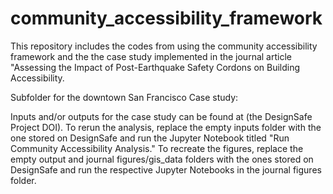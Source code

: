 # community_accessibility_framework

This repository includes the codes from using the community accessibility framework and the the case study implemented in the journal article "Assessing the Impact of Post-Earthquake Safety Cordons on Building Accessibility.

Subfolder for the downtown San Francisco Case study:

Inputs and/or outputs for the case study can be found at (the DesignSafe Project DOI). To rerun the analysis, replace the empty inputs folder with the one stored on DesignSafe and run the Jupyter Notebook titled "Run Community Accessibility Analysis." To recreate the figures, replace the empty output and journal figures/gis_data folders with the ones stored on DesignSafe and run the respective Jupyter Notebooks in the journal figures folder.
